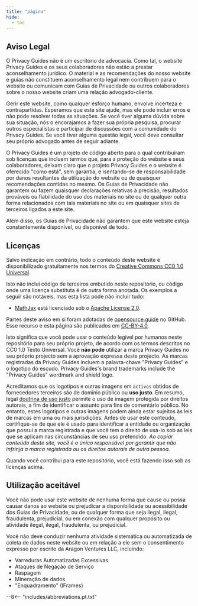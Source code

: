 ```yaml
---
title: "página"
hide:
  - toc
---
```


## Aviso Legal

O Privacy Guides não é um escritório de advocacia. Como tal, o website Privacy Guides e os seus colaboradores não estão a prestar aconselhamento jurídico. O material e as recomendações do nosso website e guias não constituem aconselhamento legal nem contribuem para o website ou comunicam com Guias de Privacidade ou outros colaboradores sobre o nosso website criam uma relação advogado-cliente.

Gerir este website, como qualquer esforço humano, envolve incerteza e contrapartidas. Esperamos que este site ajude, mas ele pode incluir erros e não pode resolver todas as situações. Se você tiver alguma dúvida sobre sua situação, nós o encorajamos a fazer sua própria pesquisa, procurar outros especialistas e participar de discussões com a comunidade do Privacy Guides. Se você tiver alguma questão legal, você deve consultar seu próprio advogado antes de seguir adiante.

O Privacy Guides é um projeto de código aberto para o qual contribuíram sob licenças que incluem termos que, para a proteção do website e seus colaboradores, deixam claro que o projeto Privacy Guides e o website é oferecido "como está", sem garantia, e isentando-se de responsabilidade por danos resultantes da utilização do website ou de quaisquer recomendações contidas no mesmo. Os Guias de Privacidade não garantem ou fazem quaisquer declarações relativas à precisão, resultados prováveis ou fiabilidade do uso dos materiais no site ou de qualquer outra forma relacionados com tais materiais no site ou em quaisquer sites de terceiros ligados a este site.

Além disso, os Guias de Privacidade não garantem que este website esteja constantemente disponível, ou disponível de todo.

## Licenças

Salvo indicação em contrário, todo o conteúdo deste website é disponibilizado gratuitamente nos termos do [Creative Commons CC0 1.0 Universal](https://github.com/privacyguides/privacyguides.org/blob/main/LICENSE).

Isto não inclui código de terceiros embutido neste repositório, ou código onde uma licença substituta é de outra forma anotada. Os exemplos a seguir são notáveis, mas esta lista pode não incluir tudo:

* [MathJax](https://github.com/privacyguides/privacyguides.org/blob/main/docs/javascripts/mathjax.js) está licenciado sob o [Apache License 2.0](https://github.com/privacyguides/privacyguides.org/blob/main/docs/javascripts/LICENSE.mathjax.txt).

Partes deste aviso em si foram adotadas de [opensource.guide](https://github.com/github/opensource.guide/blob/master/notices.md) no GitHub. Esse recurso e esta página são publicados em [CC-BY-4.0](https://github.com/github/opensource.guide/blob/master/LICENSE).

Isto significa que você pode usar o conteúdo legível por humanos neste repositório para seu próprio projeto, de acordo com os termos descritos no CC0 1.0 Texto Universal. Você **não pode** utilizar a marca Privacy Guides no seu próprio projecto sem a aprovação expressa deste projecto. As marcas registradas da Privacy Guides incluem a palavra-chave "Privacy Guides" e o logotipo do escudo. Privacy Guides's brand trademarks include the "Privacy Guides" wordmark and shield logo.

Acreditamos que os logotipos e outras imagens em `activos` obtidos de fornecedores terceiros são de domínio público ou **uso justo**. Em resumo, legal [doutrina de uso justo](https://en.wikipedia.org/wiki/Fair_use) permite o uso de imagem protegida por direitos autorais, a fim de identificar o assunto para fins de comentário público. No entanto, estes logotipos e outras imagens podem ainda estar sujeitos às leis de marcas em uma ou mais jurisdições. Antes de usar este conteúdo, certifique-se de que ele é usado para identificar a entidade ou organização que possui a marca registrada e que você tem o direito de usá-lo sob as leis que se aplicam nas circunstâncias de seu uso pretendido. *Ao copiar conteúdo deste site, você é o único responsável por garantir que não infrinja a marca registrada ou os direitos autorais de outra pessoa.*

Quando você contribui para este repositório, você está fazendo isso sob as licenças acima.

## Utilização aceitável

Você não pode usar este website de nenhuma forma que cause ou possa causar danos ao website ou prejudicar a disponibilidade ou acessibilidade dos Guias de Privacidade, ou de qualquer forma que seja ilegal, ilegal, fraudulenta, prejudicial, ou em conexão com qualquer propósito ou atividade ilegal, ilegal, fraudulenta, ou prejudicial.

Você não deve conduzir nenhuma atividade sistemática ou automatizada de coleta de dados neste website ou em relação a ele sem o consentimento expresso por escrito da Aragon Ventures LLC, incluindo:

* Varreduras Automatizadas Excessivas
* Ataques de Negação de Serviço
* Raspagem
* Mineração de dados
* "Enquadramento" (IFrames)

--8<-- "includes/abbreviations.pt.txt"
